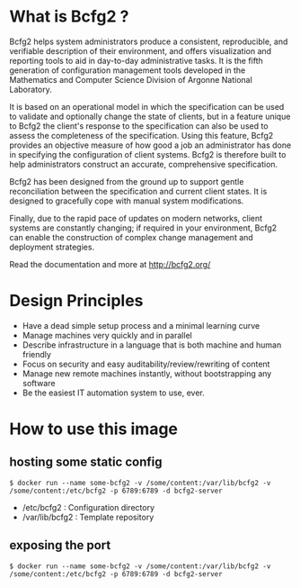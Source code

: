 # What is Bcfg2 ?

Bcfg2 helps system administrators produce a consistent, reproducible, and verifiable description of their environment, and offers visualization and reporting tools to aid in day-to-day administrative tasks. It is the fifth generation of configuration management tools developed in the Mathematics and Computer Science Division of Argonne National Laboratory.

It is based on an operational model in which the specification can be used to validate and optionally change the state of clients, but in a feature unique to Bcfg2 the client's response to the specification can also be used to assess the completeness of the specification. Using this feature, Bcfg2 provides an objective measure of how good a job an administrator has done in specifying the configuration of client systems. Bcfg2 is therefore built to help administrators construct an accurate, comprehensive specification.

Bcfg2 has been designed from the ground up to support gentle reconciliation between the specification and current client states. It is designed to gracefully cope with manual system modifications.

Finally, due to the rapid pace of updates on modern networks, client systems are constantly changing; if required in your environment, Bcfg2 can enable the construction of complex change management and deployment strategies.

Read the documentation and more at http://bcfg2.org/


Design Principles
=================

   * Have a dead simple setup process and a minimal learning curve
   * Manage machines very quickly and in parallel
   * Describe infrastructure in a language that is both machine and human friendly
   * Focus on security and easy auditability/review/rewriting of content
   * Manage new remote machines instantly, without bootstrapping any software
   * Be the easiest IT automation system to use, ever.


# How to use this image

## hosting some static config

```console
$ docker run --name some-bcfg2 -v /some/content:/var/lib/bcfg2 -v /some/content:/etc/bcfg2 -p 6789:6789 -d bcfg2-server
```

- /etc/bcfg2 : Configuration directory
- /var/lib/bcfg2 : Template repository

## exposing the port

```console
$ docker run --name some-bcfg2 -v /some/content:/var/lib/bcfg2 -v /some/content:/etc/bcfg2 -p 6789:6789 -d bcfg2-server
```
